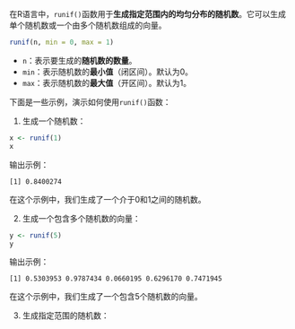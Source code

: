 在R语言中，`runif()`函数用于**生成指定范围内的均匀分布的随机数**。它可以生成单个随机数或一个由多个随机数组成的向量。
```R
runif(n, min = 0, max = 1)
```
- `n`：表示要生成的**随机数的数量**。
- `min`：表示随机数的**最小值**（闭区间）。默认为0。
- `max`：表示随机数的**最大值**（开区间）。默认为1。

下面是一些示例，演示如何使用`runif()`函数：
1. 生成一个随机数：
```R
x <- runif(1)
x
```
输出示例：
```
[1] 0.8400274
```
在这个示例中，我们生成了一个介于0和1之间的随机数。

2. 生成一个包含多个随机数的向量：
```R
y <- runif(5)
y
```
输出示例：
```
[1] 0.5303953 0.9787434 0.0660195 0.6296170 0.7471945
```
在这个示例中，我们生成了一个包含5个随机数的向量。

3. 生成指定范围的随机数：